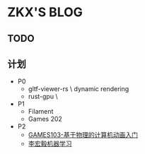 # ZKX'S BLOG

## TODO

## 计划

- P0
  - gltf-viewer-rs \ dynamic rendering
  - rust-gpu \ 
- P1
  - Filament
  - Games 202
- P2
  - [GAMES103-基于物理的计算机动画入门](https://www.bilibili.com/video/BV12Q4y1S73g)
  - [李宏毅机器学习](https://www.bilibili.com/video/BV1JE411g7XF)
